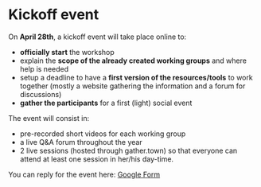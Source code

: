 # Kickoff event

On **April 28th**, a kickoff event will take place online to:
- **officially start** the workshop
- explain the **scope of the already created working groups** and where help is needed
- setup a deadline to have a **first version of the resources/tools** to work together (mostly a website gathering the information and a forum for discussions)
- **gather the participants** for a first (light) social event

The event will consist in:
- pre-recorded short videos for each working group
- a live Q&A forum throughout the year
- 2 live sessions (hosted through gather.town) so that everyone can attend at least one session in her/his day-time.

You can reply for the event here: [Google Form](https://docs.google.com/forms/d/e/1FAIpQLSdF68oPkylNhwrnyrdctdcs0831OULetgfYtr-aVxBg053zqA/viewform)
